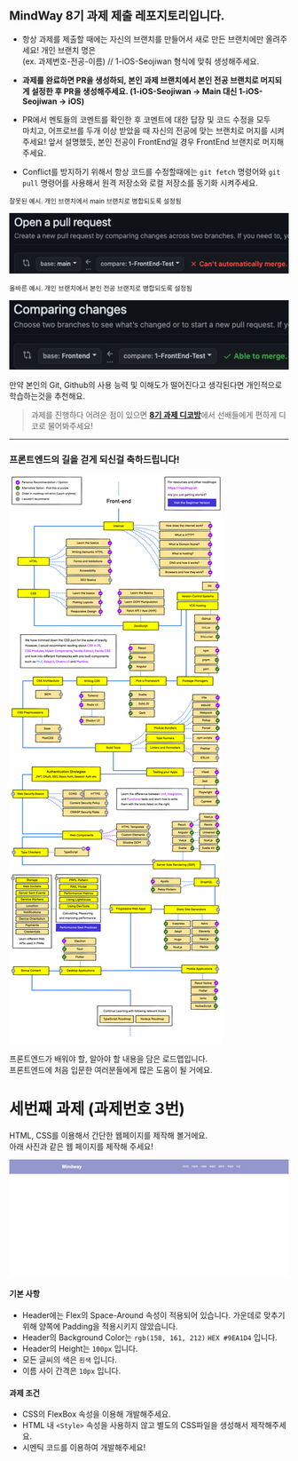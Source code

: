## MindWay 8기 과제 제출 레포지토리입니다.

- 항상 과제를 제출할 때에는 자신의 브랜치를 만들어서 새로 만든 브랜치에만 올려주세요! 개인 브랜치 명은  
  (ex. 과제번호-전공-이름) // 1-iOS-Seojiwan 형식에 맞춰 생성해주세요.

- **과제를 완료하면 PR을 생성하되, 본인 과제 브랜치에서 본인 전공 브랜치로 머지되게 설정한 후 PR을 생성해주세요. (1-iOS-Seojiwan -> Main 대신 1-iOS-Seojiwan -> iOS)**

- PR에서 멘토들의 코멘트를 확인한 후 코멘트에 대한 답장 및 코드 수정을 모두  
  마치고, 어프로브를 두개 이상 받았을 때 자신의 전공에 맞는 브랜치로 머지를 시켜주세요! 앞서 설명했듯, 본인 전공이 FrontEnd일 경우 FrontEnd 브랜치로 머지해주세요.

- Conflict를 방지하기 위해서 항상 코드를 수정할때에는 `git fetch` 명령어와 `git pull` 명령어를 사용해서 원격 저장소와 로컬 저장소를 동기화 시켜주세요.

<small>잘못된 예시. 개인 브랜치에서 main 브랜치로 병합되도록 설정됨</small>

![wrong](./1.png)

<small>올바른 예시. 개인 브랜치에서 본인 전공 브랜치로 병합되도록 설정됨</small>

![correct](./2.png)

만약 본인의 Git, Github의 사용 능력 및 이해도가 떨어진다고 생각된다면 개인적으로 학습하는것을 추천해요.

> 과제를 진행하다 어려운 점이 있으면 [**8기 과제 디코방**](https://discord.gg/ZAV2FRJmv8)에서 선배들에게
> 편하게 디코로 물어봐주세요!

<hr>

### 프론트엔드의 길을 걷게 되신걸 축하드립니다!

![frontend-roadmap](./3.png)

프론트엔드가 배워야 할, 알아야 할 내용을 담은 로드맵입니다.  
프론트엔드에 처음 입문한 여러분들에게 많은 도움이 될 거에요.

# 세번째 과제 (과제번호 3번)

HTML, CSS를 이용해서 간단한 웹페이지를 제작해 볼거에요.  
아래 사진과 같은 웹 페이지를 제작해 주세요!

![Homework_image](./4.png)

#### 기본 사항

- Header에는 Flex의 Space-Around 속성이 적용되어 있습니다. 가운데로 맞추기 위해 양쪽에 Padding을 적용시키지 않았습니다.
- Header의 Background Color는 `rgb(158, 161, 212)` `HEX #9EA1D4` 입니다.
- Header의 Height는 `100px` 입니다.
- 모든 글씨의 색은 `흰색` 입니다.
- 이름 사이 간격은 `10px` 입니다.

#### 과제 조건

- CSS의 FlexBox 속성을 이용해 개발해주세요.
- HTML 내 `<Style>` 속성을 사용하지 않고 별도의 CSS파일을 생성해서 제작해주세요.
- 시멘틱 코드를 이용하여 개발해주세요!
